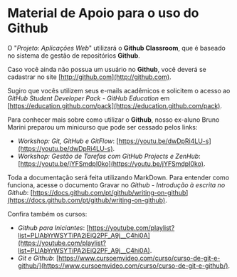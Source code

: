 # Material de Apoio para o uso do Github

O "*Projeto: Aplicações Web*" utilizará o **Github Classroom**, que é baseado no sistema de gestão de repositórios **Github**.

Caso você ainda não possua um usuário no **Github**, você deverá se cadastrar no site [http://github.com](http://github.com).

Sugiro que vocês utilizem seus e-mails acadêmicos e solicitem o acesso ao *GitHub Student Developer Pack - GitHub Education* em [https://education.github.com/pack](https://education.github.com/pack).

Para conhecer mais sobre como utilizar o **Github**, nosso ex-aluno Bruno Marini preparou um minicurso que pode ser cessado pelos links:

- *Workshop: Git, GitHub e GitFlow*: [https://youtu.be/dwDpRi4LU-s](https://youtu.be/dwDpRi4LU-s).
- *Workshop: Gestão de Tarefas com GitHub Projects e ZenHub*: [https://youtu.be/jYFSmdpI0ko](https://youtu.be/jYFSmdpI0ko).

Toda a documentação será feita utilizando MarkDown. Para entender como funciona, acesse o documento Gravar no *Github - Introdução à escrita no Github*: [https://docs.github.com/pt/github/writing-on-github](https://docs.github.com/pt/github/writing-on-github).

Confira também os cursos:

- *Github para Iniciantes*: [https://youtube.com/playlist?list=PLlAbYrWSYTiPA2iEiQ2PF_A9j__C4hi0A](https://youtube.com/playlist?list=PLlAbYrWSYTiPA2iEiQ2PF_A9j__C4hi0A).
- *Git e Github*: [https://www.cursoemvideo.com/curso/curso-de-git-e-github/](https://www.cursoemvideo.com/curso/curso-de-git-e-github/).
